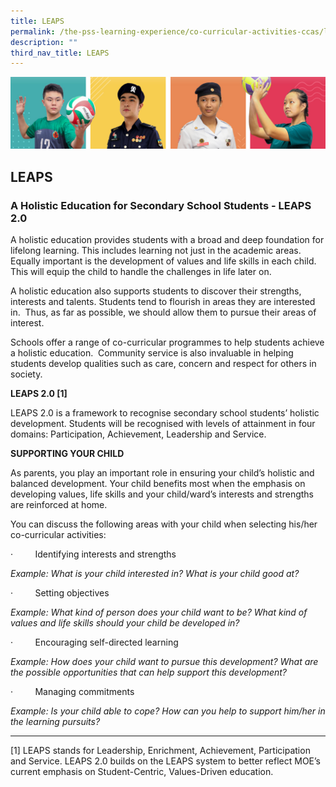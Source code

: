 ```yaml
---
title: LEAPS
permalink: /the-pss-learning-experience/co-curricular-activities-ccas/leaps/
description: ""
third_nav_title: LEAPS
---
```

![](/images/Our%20School/subbanner.jpg)

## LEAPS

### A Holistic Education for Secondary School Students - LEAPS 2.0

 
A holistic education provides students with a broad and deep foundation for lifelong learning. This includes learning not just in the academic areas. Equally important is the development of values and life skills in each child. This will equip the child to handle the challenges in life later on. 

A holistic education also supports students to discover their strengths, interests and talents. Students tend to flourish in areas they are interested in.  Thus, as far as possible, we should allow them to pursue their areas of interest.  

Schools offer a range of co-curricular programmes to help students achieve a holistic education.  Community service is also invaluable in helping students develop qualities such as care, concern and respect for others in society.

**LEAPS 2.0 [1]**

LEAPS 2.0 is a framework to recognise secondary school students’ holistic development. Students will be recognised with levels of attainment in four domains: Participation, Achievement, Leadership and Service.

**SUPPORTING YOUR CHILD**

As parents, you play an important role in ensuring your child’s holistic and balanced development. Your child benefits most when the emphasis on developing values, life skills and your child/ward’s interests and strengths are reinforced at home.  
  

You can discuss the following areas with your child when selecting his/her co-curricular activities:

·         Identifying interests and strengths

_Example: What is your child interested in? What is your child good at?_

·         Setting objectives

_Example: What kind of person does your child want to be? What kind of values and life skills should your child be developed in?_

·         Encouraging self-directed learning

_Example: How does your child want to pursue this development? What are the possible opportunities that can help support this development?_

·         Managing commitments

_Example: Is your child able to cope? How can you help to support him/her in the learning pursuits?_

  

* * *

[1\] LEAPS stands for Leadership, Enrichment, Achievement, Participation and Service. LEAPS 2.0 builds on the LEAPS system to better reflect MOE’s current emphasis on Student-Centric, Values-Driven education.